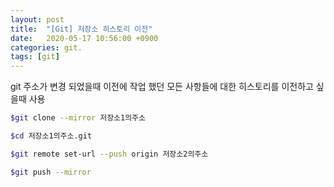 ```yaml
---
layout: post
title:  "[Git] 저장소 히스토리 이전"
date:   2020-05-17 10:56:00 +0900
categories: git.
tags: [git]
---
```


git 주소가 변경 되었을때 이전에 작업 했던 모든 사항들에 대한 히스토리를 이전하고 싶을때 사용

```bash
$git clone --mirror 저장소1의주소

$cd 저장소1의주소.git

$git remote set-url --push origin 저장소2의주소

$git push --mirror
```